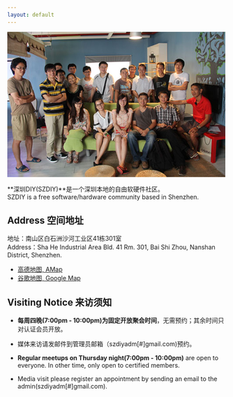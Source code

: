 ```yaml
---
layout: default
---
```


![](images/us.jpg)

**深圳DIY(SZDIY)**是一个深圳本地的自由软硬件社区。
<br/>SZDIY is a free software/hardware community based in Shenzhen.

## Address 空间地址

地址：南山区白石洲沙河工业区41栋301室
<br/>Address：Sha He Industrial Area Bld. 41 Rm. 301, Bai Shi Zhou, Nanshan District, Shenzhen.

 * [高德地图, AMap](http://ditu.amap.com/place/B0FFI1Z747)
 * [谷歌地图, Google Map](https://www.google.com/maps/d/viewer?mid=1h01XJmSd7bjmOJZx3bT8rTDtD7E&ll=22.54299601138787%2C113.96950855851026&z=17)  


## Visiting Notice 来访须知

 * **每周四晚(7:00pm - 10:00pm)为固定开放聚会时间**，无需预约；其余时间只对认证会员开放。
 * 媒体来访请发邮件到管理员邮箱（szdiyadm[#]gmail.com)预约。

 * **Regular meetups on Thursday night(7:00pm - 10:00pm)** are open to everyone. In other time, only open to certified members.
 * Media visit please register an appointment by sending an email to the admin(szdiyadm[#]gmail.com).
